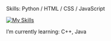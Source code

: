 Skills: Python / HTML / CSS / JavaScript

[![My Skills](https://skillicons.dev/icons?i=py,flask,html,css,linux,github,figma,javascript)](https://github.com/exlezze)


I’m currently learning: C++, Java 

